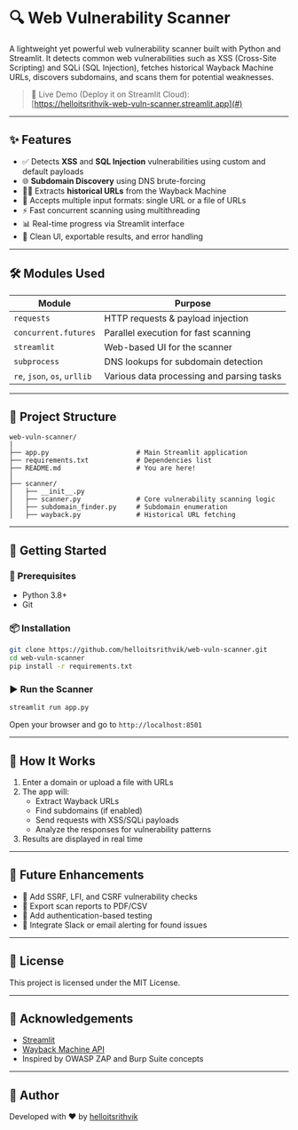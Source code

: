 # 🔍 Web Vulnerability Scanner

A lightweight yet powerful web vulnerability scanner built with Python and Streamlit. It detects common web vulnerabilities such as XSS (Cross-Site Scripting) and SQLi (SQL Injection), fetches historical Wayback Machine URLs, discovers subdomains, and scans them for potential weaknesses.

> 🚀 Live Demo (Deploy it on Streamlit Cloud):  
> [https://helloitsrithvik-web-vuln-scanner.streamlit.app](#)

---

## ✨ Features

- ✅ Detects **XSS** and **SQL Injection** vulnerabilities using custom and default payloads
- 🌐 **Subdomain Discovery** using DNS brute-forcing
- 🕵️‍♂️ Extracts **historical URLs** from the Wayback Machine
- 📂 Accepts multiple input formats: single URL or a file of URLs
- ⚡ Fast concurrent scanning using multithreading
- 📊 Real-time progress via Streamlit interface
- 📎 Clean UI, exportable results, and error handling

---

## 🛠️ Modules Used

| Module         | Purpose                                                  |
|----------------|----------------------------------------------------------|
| `requests`     | HTTP requests & payload injection                        |
| `concurrent.futures` | Parallel execution for fast scanning              |
| `streamlit`    | Web-based UI for the scanner                            |
| `subprocess`   | DNS lookups for subdomain detection                     |
| `re`, `json`, `os`, `urllib` | Various data processing and parsing tasks |

---

## 📁 Project Structure

```
web-vuln-scanner/
│
├── app.py                      # Main Streamlit application
├── requirements.txt            # Dependencies list
├── README.md                   # You are here!
│
├── scanner/
│   ├── __init__.py
│   ├── scanner.py              # Core vulnerability scanning logic
│   ├── subdomain_finder.py     # Subdomain enumeration
│   ├── wayback.py              # Historical URL fetching
```

---

## 🚀 Getting Started

### 🔧 Prerequisites

- Python 3.8+
- Git

### 📦 Installation

```bash
git clone https://github.com/helloitsrithvik/web-vuln-scanner.git
cd web-vuln-scanner
pip install -r requirements.txt
```

### ▶️ Run the Scanner

```bash
streamlit run app.py
```

Open your browser and go to `http://localhost:8501`

---

## 🧪 How It Works

1. Enter a domain or upload a file with URLs
2. The app will:
   - Extract Wayback URLs
   - Find subdomains (if enabled)
   - Send requests with XSS/SQLi payloads
   - Analyze the responses for vulnerability patterns
3. Results are displayed in real time

---

## 📌 Future Enhancements

- 📡 Add SSRF, LFI, and CSRF vulnerability checks
- 📁 Export scan reports to PDF/CSV
- 🔐 Add authentication-based testing
- 💬 Integrate Slack or email alerting for found issues

---

## 📄 License

This project is licensed under the MIT License.

---

## 🙌 Acknowledgements

- [Streamlit](https://streamlit.io/)
- [Wayback Machine API](https://archive.org)
- Inspired by OWASP ZAP and Burp Suite concepts

---

## 🔗 Author

Developed with ❤️ by [helloitsrithvik](https://github.com/helloitsrithvik)
